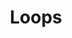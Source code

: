 ---
id: -loops
title: Loops
sidebar_label: Loops 
description: Learn how to construct loops, and when to use different loops.
---